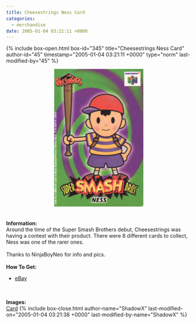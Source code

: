 ```yaml
---
title: Cheesestrings Ness Card
categories:
  - merchandise
date: 2005-01-04 03:21:11 +0000
---
```

{% include box-open.html box-id="345" title="Cheesestrings Ness Card" author-id="45" timestamp="2005-01-04 03:21:11 +0000" type="norm" last-modified-by="45" %}
	<center>
	<img src="/merchandise/images/cs_title.jpg" border="0" alt="Cheesestrings Ness Card" />
	</center>
	<br /><br />
	<b>Information:</b>
	<br />
	Around the time of the Super Smash Brothers debut, Cheesestrings was having
	a contest with their product. There were 8 different cards to collect, Ness 
	was one of the rarer ones.
	<br /><br />
	Thanks to NinjaBoyNeo for info and pics.
	<br /><br />
	<b>How To Get:</b>
	<br />
	<ul>
	<li><a href="http://www.ebay.com">eBay</a></li>
	</ul>
	<br /><br />
	<b>Images:</b>
	<br />
	<a href="/merchandise/images/cheesestrings.jpg">Card</a>
{% include box-close.html author-name="ShadowX" last-modified-on="2005-01-04 03:21:38 +0000" last-modified-by-name="ShadowX" %}
